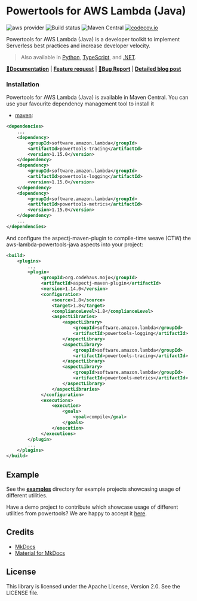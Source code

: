 # Powertools for AWS Lambda (Java)

![aws provider](https://img.shields.io/badge/provider-AWS-orange?logo=amazon-aws&color=ff9900) ![Build status](https://github.com/awslabs/aws-lambda-powertools-java/actions/workflows/build.yml/badge.svg) ![Maven Central](https://img.shields.io/maven-central/v/software.amazon.lambda/powertools-parent) [![codecov.io](https://codecov.io/github/awslabs/aws-lambda-powertools-java/branch/master/graphs/badge.svg)](https://app.codecov.io/gh/awslabs/aws-lambda-powertools-java)


Powertools for AWS Lambda (Java) is a developer toolkit to implement Serverless best practices and increase developer velocity.

> Also available in [Python](https://github.com/awslabs/aws-lambda-powertools-python), [TypeScript](https://github.com/awslabs/aws-lambda-powertools-typescript), and [.NET](https://github.com/awslabs/aws-lambda-powertools-dotnet).

**[📜Documentation](https://awslabs.github.io/aws-lambda-powertools-java/)** | **[Feature request](https://github.com/awslabs/aws-lambda-powertools-java/issues/new?assignees=&labels=feature-request%2C+triage&template=feature_request.md&title=)** | **[🐛Bug Report](https://github.com/awslabs/aws-lambda-powertools-java/issues/new?assignees=&labels=bug%2C+triage&template=bug_report.md&title=)** | **[Detailed blog post](https://aws.amazon.com/blogs/opensource/simplifying-serverless-best-practices-with-aws-lambda-powertools-java/)**

### Installation

Powertools for AWS Lambda (Java) is available in Maven Central. You can use your favourite dependency management tool to install it

* [maven](https://maven.apache.org/):
```xml
<dependencies>
    ...
    <dependency>
        <groupId>software.amazon.lambda</groupId>
        <artifactId>powertools-tracing</artifactId>
        <version>1.15.0</version>
    </dependency>
    <dependency>
        <groupId>software.amazon.lambda</groupId>
        <artifactId>powertools-logging</artifactId>
        <version>1.15.0</version>
    </dependency>
    <dependency>
        <groupId>software.amazon.lambda</groupId>
        <artifactId>powertools-metrics</artifactId>
        <version>1.15.0</version>
    </dependency>
    ...
</dependencies>
```

And configure the aspectj-maven-plugin to compile-time weave (CTW) the aws-lambda-powertools-java aspects into your project:

```xml
<build>
    <plugins>
        ...
        <plugin>
             <groupId>org.codehaus.mojo</groupId>
             <artifactId>aspectj-maven-plugin</artifactId>
             <version>1.14.0</version>
             <configuration>
                 <source>1.8</source>
                 <target>1.8</target>
                 <complianceLevel>1.8</complianceLevel>
                 <aspectLibraries>
                     <aspectLibrary>
                         <groupId>software.amazon.lambda</groupId>
                         <artifactId>powertools-logging</artifactId>
                     </aspectLibrary>
                     <aspectLibrary>
                         <groupId>software.amazon.lambda</groupId>
                         <artifactId>powertools-tracing</artifactId>
                     </aspectLibrary>
                     <aspectLibrary>
                         <groupId>software.amazon.lambda</groupId>
                         <artifactId>powertools-metrics</artifactId>
                     </aspectLibrary>
                 </aspectLibraries>
             </configuration>
             <executions>
                 <execution>
                     <goals>
                         <goal>compile</goal>
                     </goals>
                 </execution>
             </executions>
        </plugin>
        ...
    </plugins>
</build>
```

## Example

See the **[examples](examples)**  directory for example projects showcasing usage of different utilities.

Have a demo project to contribute which showcase usage of different utilities from powertools? We are happy to accept it [here](CONTRIBUTING.md#security-issue-notifications).

## Credits

* [MkDocs](https://www.mkdocs.org/)
* [Material for MkDocs](https://squidfunk.github.io/mkdocs-material/)

## License

This library is licensed under the Apache License, Version 2.0. See the LICENSE file.
